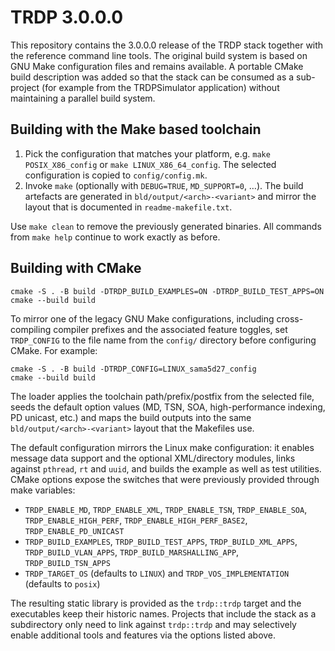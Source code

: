 # TRDP 3.0.0.0

This repository contains the 3.0.0.0 release of the TRDP stack together with the
reference command line tools.  The original build system is based on GNU Make
configuration files and remains available.  A portable CMake build description
was added so that the stack can be consumed as a sub-project (for example from
the TRDPSimulator application) without maintaining a parallel build system.

## Building with the Make based toolchain

1. Pick the configuration that matches your platform, e.g. `make POSIX_X86_config`
   or `make LINUX_X86_64_config`.  The selected configuration is copied to
   `config/config.mk`.
2. Invoke `make` (optionally with `DEBUG=TRUE`, `MD_SUPPORT=0`, …).  The build
   artefacts are generated in `bld/output/<arch>-<variant>` and mirror the
   layout that is documented in `readme-makefile.txt`.

Use `make clean` to remove the previously generated binaries.  All commands from
`make help` continue to work exactly as before.

## Building with CMake

```
cmake -S . -B build -DTRDP_BUILD_EXAMPLES=ON -DTRDP_BUILD_TEST_APPS=ON
cmake --build build
```

To mirror one of the legacy GNU Make configurations, including cross-compiling
compiler prefixes and the associated feature toggles, set `TRDP_CONFIG` to the
file name from the `config/` directory before configuring CMake. For example:

```
cmake -S . -B build -DTRDP_CONFIG=LINUX_sama5d27_config
cmake --build build
```

The loader applies the toolchain path/prefix/postfix from the selected file,
seeds the default option values (MD, TSN, SOA, high-performance indexing,
PD unicast, etc.) and maps the build outputs into the same
`bld/output/<arch>-<variant>` layout that the Makefiles use.

The default configuration mirrors the Linux make configuration: it enables
message data support and the optional XML/directory modules, links against
`pthread`, `rt` and `uuid`, and builds the example as well as test utilities.
CMake options expose the switches that were previously provided through make
variables:

- `TRDP_ENABLE_MD`, `TRDP_ENABLE_XML`, `TRDP_ENABLE_TSN`, `TRDP_ENABLE_SOA`,
  `TRDP_ENABLE_HIGH_PERF`, `TRDP_ENABLE_HIGH_PERF_BASE2`, `TRDP_ENABLE_PD_UNICAST`
- `TRDP_BUILD_EXAMPLES`, `TRDP_BUILD_TEST_APPS`, `TRDP_BUILD_XML_APPS`,
  `TRDP_BUILD_VLAN_APPS`, `TRDP_BUILD_MARSHALLING_APP`, `TRDP_BUILD_TSN_APPS`
- `TRDP_TARGET_OS` (defaults to `LINUX`) and `TRDP_VOS_IMPLEMENTATION`
  (defaults to `posix`)

The resulting static library is provided as the `trdp::trdp` target and the
executables keep their historic names.  Projects that include the stack as a
subdirectory only need to link against `trdp::trdp` and may selectively enable
additional tools and features via the options listed above.
